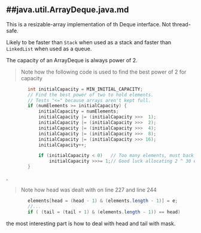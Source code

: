 ##java.util.ArrayDeque.java.md
----------

This is a resizable-array implementation of th Deque interface. Not thread-safe.

Likely to be faster than `Stack` when used as a stack and faster than `LinkedList`
when used as a queue.

The capacity of an ArrayDeque is always power of 2.

> Note how the following code is used to find the best power of 2 for capacity

```java
        int initialCapacity = MIN_INITIAL_CAPACITY;
        // Find the best power of two to hold elements.
        // Tests "<=" because arrays aren't kept full.
        if (numElements >= initialCapacity) {
            initialCapacity = numElements;
            initialCapacity |= (initialCapacity >>>  1);
            initialCapacity |= (initialCapacity >>>  2);
            initialCapacity |= (initialCapacity >>>  4);
            initialCapacity |= (initialCapacity >>>  8);
            initialCapacity |= (initialCapacity >>> 16);
            initialCapacity++;

            if (initialCapacity < 0)   // Too many elements, must back off
                initialCapacity >>>= 1;// Good luck allocating 2 ^ 30 elements
        }
```

.

> Note how head was dealt with on line 227 and line 244

```java
        elements[head = (head - 1) & (elements.length - 1)] = e;
        //...
        if ( (tail = (tail + 1) & (elements.length - 1)) == head)
```

the most interesting part is how to deal with head and tail with mask.

